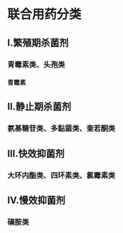 # 联合用药分类
## Ⅰ.繁殖期杀菌剂
### 青霉素类、头孢类
#### 青霉素
## Ⅱ.静止期杀菌剂
### 氨基糖苷类、多黏菌类、奎若酮类
## Ⅲ.快效抑菌剂
### 大环内酯类、四环素类、氯霉素类
## Ⅳ.慢效抑菌剂
### 磺胺类